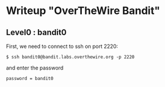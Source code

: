 # Writeup "OverTheWire Bandit"

## Level0 : bandit0 
First, we need to connect to ssh on port 2220: 
```
$ ssh bandit0@bandit.labs.overthewire.org -p 2220
```
and enter the password 
```
password = bandit0
```

